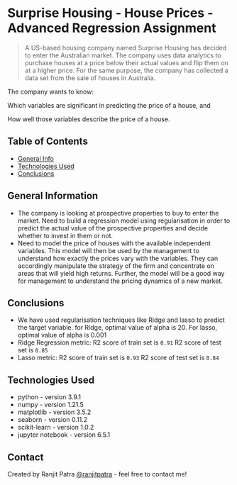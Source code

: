 # Surprise Housing - House Prices - Advanced Regression Assignment
> A US-based housing company named Surprise Housing has decided to enter the Australian market. The company uses data analytics to purchase houses at a price below their actual values and flip them on at a higher price. For the same purpose, the company has collected a data set from the sale of houses in Australia.

The company wants to know:

Which variables are significant in predicting the price of a house, and

How well those variables describe the price of a house.


## Table of Contents
* [General Info](#general-information)
* [Technologies Used](#technologies-used)
* [Conclusions](#conclusions)



## General Information
- The company is looking at prospective properties to buy to enter the market. Need to build a regression model using regularisation in order to predict the actual value of the prospective properties and decide whether to invest in them or not.
-  Need to model the price of houses with the available independent variables. This model will then be used by the management to understand how exactly the prices vary with the variables. 
They can accordingly manipulate the strategy of the firm and concentrate on areas that will yield high returns. Further, the model will be a good way for management to understand the pricing dynamics of a new market. 


## Conclusions
- We have used regularisation techniques like Ridge and lasso to predict the target variable. 
for Ridge, optimal value of alpha is 20.
For lasso, optimal value of alpha is 0.001
- Ridge Regression metric:
R2 score of train set is `0.91`
R2 score of test set is `0.85`
- Lasso metric:
R2 score of train set is  `0.93`
R2 score of test set is `0.84`




## Technologies Used
- python - version 3.9.1
- numpy - version 1.21.5
- matplotlib - version 3.5.2
- seaborn - version 0.11.2
- scikit-learn - version 1.0.2
- jupyter notebook - version 6.5.1





## Contact
Created by Ranjit Patra [@ranjitpatra](https://github.com/ranjitpatra) - feel free to contact me!